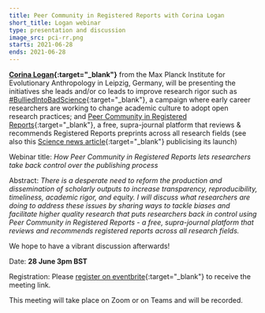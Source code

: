 ```yaml
---
title: Peer Community in Registered Reports with Corina Logan
short_title: Logan webinar
type: presentation and discussion
image_src: pci-rr.png
starts: 2021-06-28
ends: 2021-06-28
---
```


**[Corina Logan](http://corinalogan.com){:target="_blank"}** from the Max Planck Institute for Evolutionary Anthropology in Leipzig, Germany, will be presenting the initiatives she leads and/or co leads to improve research rigor such as  [#BulliedIntoBadScience](http://bulliedintobadscience.org){:target="_blank"}, a campaign where early career researchers are working to change academic culture to adopt open research practices; and [Peer Community in Registered Reports](https://rr.peercommunityin.org/){:target="_blank"}, a free, supra-journal platform that reviews & recommends Registered Reports preprints across all research fields (see also this [Science news article](https://www.sciencemag.org/news/2021/04/fifteen-journals-outsource-peer-review-decisions){:target="_blank"} publicising its launch)  

Webinar title: *How Peer Community in Registered Reports lets researchers take back control over the publishing process*

Abstract: *There is a desperate need to reform the production and dissemination of scholarly outputs to increase transparency, reproducibility, timeliness, academic rigor, and equity. I will discuss what researchers are doing to address these issues by sharing ways to tackle biases and facilitate higher quality research that puts researchers back in control using Peer Community in Registered Reports - a free, supra-journal platform that reviews and recommends registered reports across all research fields.*

We hope to have a vibrant discussion afterwards!

Date: **28 June 3pm BST**

Registration: Please [register on eventbrite](https://www.eventbrite.com/e/how-peer-community-in-registered-reports-lets-researchers-take-back-control-tickets-158379797237){:target="_blank"} to receive the meeting link.

This meeting will take place on Zoom or on Teams and will be recorded.
